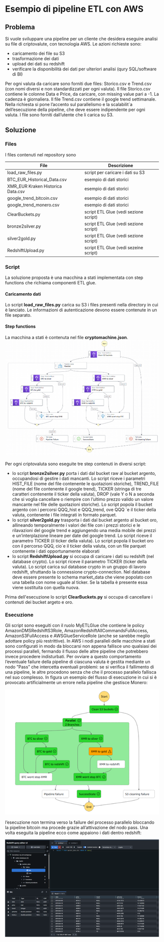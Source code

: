 # Esempio di pipeline ETL con AWS

## Problema
Si vuole sviluppare una pipeline per un cliente che desidera eseguire analisi su file di criptovalute, con tecnologia AWS. Le azioni richieste sono:
* caricamento dei file su S3
* trasformazione dei dati
* upload dei dati su redshift
* verificare la disponibilità dei dati per ulteriori analisi (qury SQL/software di BI)

Per ogni valuta da caricare sono forniti due files: Storico.csv e Trend.csv (con nomi diversi e non standardizzati per ogni valuta). Il file Storico.csv contiene le colonne Data e Price, da caricare, con missing value pari a -1. La cadenza
è giornaliera. Il file Trend.csv contiene il google trend settimanale. Nella richiesta si pone l’accento sul parallelismo e la scalabilit`a dell’esecuzione della pipeline, che deve essere indipendente per ogni valuta. I file sono forniti dall’utente che li carica su S3.

## Soluzione
### Files

I files contenuti nel repository sono

| File    | Descrizione |
| -------- | ------- |
| load_raw_files.py  | script per caricare i dati su S3 |
| BTC_EUR_Historical_Data.csv | esempio di dati storici |
| XMR_EUR Kraken Historica Data.csv | esempio di dati storici |
| google_trend_bitcoin.csv | esempio di dati storici
| google_trend_monero.csv | esempio di dati storici
| ClearBuckets.py | script ETL Glue (vedi sezione script)
| bronze2silver.py | script ETL Glue (vedi sezione script) |
| silver2gold.py | script ETL Glue (vedi sezione script) |
| RedshiftUpload.py | script ETL Glue (vedi sezeine script) |

### Script
La soluzione proposta è una macchina a stati implementata con step functions che richiama componenti ETL glue.
#### Caricamento dati
Lo script **load_raw_files.py** carica su S3 i files presenti nella directory in cui è lanciato. Le informazioni di autenticazione devono essere contenute in un file separato.
#### Step functions
La macchina a stati è contenuta nel file **cryptomachine.json**. 
![figura1](https://github.com/LucaTrussoni/an_AWS_pipeline/blob/b4e545dfa049ead17204d670be8e21085aebc050/cryptomachine.png)

Per ogni criptovaluta sono eseguite tre step contenuti in diversi script:
* lo script **bronze2silver.py** porta i dati dal bucket raw al bucket argento, occupandosi di gestire i dati mancanti. Lo script riceve i parametri HIST_FILE (nome del file contenente le quotazioni
storiche), TREND_FILE (nome del file contenente il google trend), TICKER  (stringa di tre caratteri contenente il ticker della valuta), DROP (vale Y o N a seconda che si voglia cancellare o riempire
con l’ultimo prezzo valido un valore mancante nel file delle quotazioni storiche). Lo script popola il bucket argento con i percorsi QQQ_hist e QQQ_trend, ove QQQ `e il ticker della valuta, contenente i file integrati in formato parquet.
* lo script **silver2gold.py** trasporta i dati dal bucket argento al bucket oro, allineando temporalmente i valori dei file con i prezzi storici e le rilavazioni del google trend e aggiungendo una media mobile dei prezzi e un’interplazione lineare per date del google trend. Lo script riceve il parametro TICKER (il ticker della valuta). Lo script popola il bucket oro con il percorso QQQ, cio`e il ticker della valuta, con
un file parquet contenente i dati opportunamente elaborati
* lo script **RedshiftUpload.py** si occupa di caricare i dati su redshift (nel database crypto). Lo script riceve il parametro TICKER (ticker della valuta). Lo script carica sul database crypto in un gruppo di lavoro redshift, sfruttando la connessione crypto-connection. Nel database deve essere presente lo schema market_data che viene popolato con una tabella con nome uguale al ticker. Se la tabella è presente essa viene sostituita con quella nuova.

Prima dell'esecuzione lo script **ClearBuckets.py** si occupa di cancellare i contenuti dei bucket argeto e oro.

### Esecuzione
Gli script sono eseguiti con il ruolo MyETLGlue che contiene le policy AmazonDMSRedshiftS3Role, AmazonRedshiftAllCommandsFullAccess, AmazonS3FullAccess e AWSGlueServiceRole (anche se sarebbe meglio adottare policy più restrittive). In AWS i nodi paralleli delle macchine a stati sono configurati in modo da bloccarsi non appena fallisce
uno qualsiasi dei processi paralleli, fermando il flusso delle altre pipeline che potrebbero invece procedere indisturbati. Per ovviare
a questo comportamento l’eventuale failure della pipeline di ciascuna valuta è gestita mediante un nodo ”Pass” che intercetta eventuali problemi: se si verifica il fallimento di una pipeline, le altre procedono senza che che il processo parallelo fallisca nel suo complesso. In figura un esempio del flusso di esecuzione in cui si è provocato artificialmente un errore nella pipeline che gestisce Monero:

![figura2](https://github.com/LucaTrussoni/an_AWS_pipeline/blob/effa42126f6c66c991e2997ef1ed5976ed420a1b/error_mngmt.png)

l’esecuzione non termina verso la failure del processo parallelo bloccando la pipeline bitcoin ma procede grazie all’attivazione del nodo pass.
Una volta eseguita la pipeline ecco come appaiono i dati dentro redshift:

![figura3](https://github.com/LucaTrussoni/an_AWS_pipeline/blob/effa42126f6c66c991e2997ef1ed5976ed420a1b/Redshift-caricamento-btc.png)
